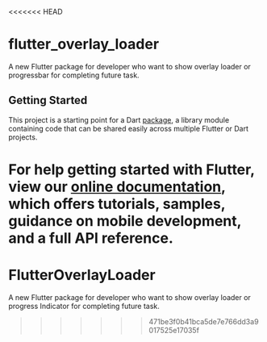 <<<<<<< HEAD
# flutter_overlay_loader

A new Flutter package for developer who want to show overlay loader or progressbar for completing future task.

## Getting Started

This project is a starting point for a Dart
[package](https://flutter.dev/developing-packages/),
a library module containing code that can be shared easily across
multiple Flutter or Dart projects.

For help getting started with Flutter, view our 
[online documentation](https://flutter.dev/docs), which offers tutorials, 
samples, guidance on mobile development, and a full API reference.
=======
# FlutterOverlayLoader
 A new Flutter package for developer who want to show overlay loader or progress Indicator for completing future task.
>>>>>>> 471be3f0b41bca5de7e766dd3a9017525e17035f
